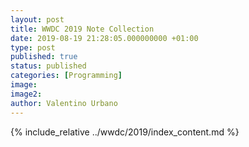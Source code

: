```yaml
---
layout: post
title: WWDC 2019 Note Collection
date: 2019-08-19 21:28:05.000000000 +01:00
type: post
published: true
status: published
categories: [Programming]
image:
image2:
author: Valentino Urbano
---
```


{% include_relative ../wwdc/2019/index_content.md %}
